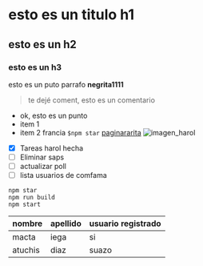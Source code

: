 # esto es un titulo h1
## esto es un h2
### esto es un h3
esto es un puto parrafo
**negrita1111**
>te dejé coment, esto es un comentario 
- ok, esto es un punto
- item 1
- item 2 francia
`$npm star`
[paginararita](https://www.google.com/?hl=es)
![imagen_harol](https://placeimg.com/640/480/any)
- [x] Tareas harol hecha
- [ ] Eliminar saps
- [ ] actualizar poll
- [ ] lista usuarios de comfama
``` 
npm star
npm run build
npm start
 ```
 |nombre|apellido|usuario registrado
 |--------|--------|------
 |macta|iega|si
 |atuchis|diaz|suazo
 
 



